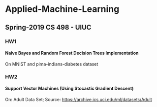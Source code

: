 # Applied-Machine-Learning
## Spring-2019 CS 498 - UIUC

### HW1
#### Naive Bayes and Random Forest Decision Trees Implementation
On MNIST and pima-indians-diabetes dataset

### HW2
#### Support Vector Machines (Using Stocastic Gradient Descent)
On: Adult Data Set; Source: https://archive.ics.uci.edu/ml/datasets/Adult
